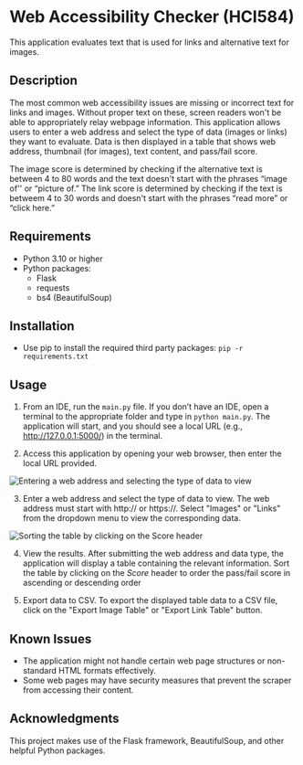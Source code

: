 # Web Accessibility Checker (HCI584)
This application evaluates text that is used for links and alternative text for images.

## Description

The most common web accessibility issues are missing or incorrect text for links and images. Without proper text on these, screen readers won't be able to appropriately relay webpage information. This application allows users to enter a web address and select the type of data (images or links) they want to evaluate. Data is then displayed in a table that shows web address, thumbnail (for images), text content, and pass/fail score.

The image score is determined by checking if the alternative text is between 4 to 80 words and the text doesn't start with the phrases “image of'' or “picture of.” The link score is determined by checking if the text is betweem 4 to 30 words and doesn't start with the phrases “read more” or “click here.”

## Requirements

- Python 3.10 or higher
- Python packages:
    - Flask
    - requests
    - bs4 (BeautifulSoup)

## Installation
- Use pip to install the required third party packages: `pip -r requirements.txt`


## Usage

1. From an IDE, run the `main.py` file. If you don’t have an IDE, open a terminal to the appropriate folder and type in `python main.py`. The application will start, and you should see a local URL (e.g., http://127.0.0.1:5000/) in the terminal.

2. Access this application by opening your web browser, then enter the local URL provided.

![Entering a web address and selecting the type of data to view](https://github.com/thejordanwood/Web-Accessibility-Checker-HCI584/blob/main/docs/search.gif)

3. Enter a web address and select the type of data to view. The web address must start with http:// or https://. Select "Images" or "Links" from the dropdown menu to view the corresponding data.

![Sorting the table by clicking on the *Score* header](https://github.com/thejordanwood/Web-Accessibility-Checker-HCI584/blob/main/docs/sort.gif)

4. View the results. After submitting the web address and data type, the application will display a table containing the relevant information. Sort the table by clicking on the *Score* header to order the pass/fail score in ascending or descending order

5. Export data to CSV. To export the displayed table data to a CSV file, click on the "Export Image Table" or "Export Link Table" button.

 ## Known Issues

- The application might not handle certain web page structures or non-standard HTML formats effectively.
- Some web pages may have security measures that prevent the scraper from accessing their content.

 ## Acknowledgments
 This project makes use of the Flask framework, BeautifulSoup, and other helpful Python packages.


